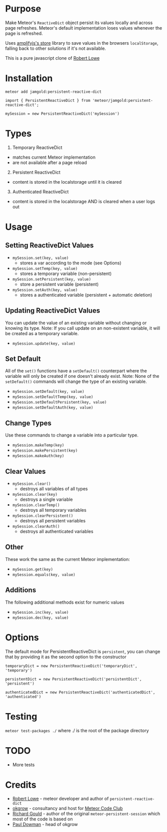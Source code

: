 Purpose
=======
Make Meteor's `ReactiveDict` object persist its values locally and across page
refreshes. Meteor's default implementation loses values whenever the page is
refreshed.

Uses [amplifyjs's store](http://amplifyjs.com/api/store/) library to save
values in the browsers `localStorage`, falling back to other solutions if it's
not available.

This is a pure javascript clone of [Robert Lowe](https://github.com/robertlowe)

Installation
============
```
meteor add jamgold:persistent-reactive-dict
```

```
import { PersistentReactiveDict } from 'meteor/jamgold:persistent-reactive-dict';

mySession = new PersistentReactiveDict('mySession')
```

Types
=====

1. Temporary ReactiveDict
  * matches current Meteor implementation
  * are not available after a  page reload

2. Persistent ReactiveDict
  * content is stored in the localstorage until it is cleared

3. Authenticated ReactiveDict
  * content is stored in the localstorage AND is cleared when a user logs out

Usage
=====

Setting ReactiveDict Values
----------------------

* `mySession.set(key, value)`
  * stores a var according to the mode (see Options)
* `mySession.setTemp(key, value)`
  * stores a temporary variable (non-persistent)
* `mySession.setPersistent(key, value)`
  * store a persistent variable (persistent)
* `mySession.setAuth(key, value)`
  * stores a authenticated variable (persistent + automatic deletion)

Updating ReactiveDict Values
-----------------------

You can update the value of an existing variable without changing or knowing its type.
Note: If you call update on an non-existent variable, it will be created as a temporary variable.

* `mySession.update(key, value)`

Set Default
-----------

All of the `set()` functions have a `setDefault()` counterpart where the variable will only be created if one doesn't already exist.
Note: None of the `setDefault()` commands will change the type of an existing variable.

* `mySession.setDefault(key, value)`
* `mySession.setDefaultTemp(key, value)`
* `mySession.setDefaultPersistent(key, value)`
* `mySession.setDefaultAuth(key, value)`

Change Types
------------

Use these commands to change a variable into a particular type.

* `mySession.makeTemp(key)`
* `mySession.makePersistent(key)`
* `mySession.makeAuth(key)`

Clear Values
------------

* `mySession.clear()`
  * destroys all variables of all types
* `mySession.clear(key)`
  * destroys a single variable
* `mySession.clearTemp()`
  * destroys all temporary variables
* `mySession.clearPersistent()`
  * destroys all persistent variables
* `mySession.clearAuth()`
  * destroys all authenticated variables

Other
-----

These work the same as the current Meteor implementation:

* `mySession.get(key)`
* `mySession.equals(key, value)`

Additions
---------

The following additional methods exist for numeric values

* `mySession.inc(key, value)`
* `mySession.dec(key, value)`


Options
=======

The default mode for PersistentReactiveDict is `persistent`, you can change that by providing it as the second option to the constructor

```
temporaryDict = new PersistentReactiveDict('temporaryDict', 'temporary')

persistentDict = new PersistentReactiveDict('persistentDict', 'persistent')

authenticatedDict = new PersistentReactiveDict('authenticatedDict', 'authenticated')
```



Testing
====

`meteor test-packages ./` where ./ is the root of the package directory

TODO
====

* More tests


Credits
====
- [Robert Lowe](https://github.com/robertlowe) - meteor developer and author of `persistent-reactive-dict`
- [okgrow](https://github.com/okgrow) - consultancy and host for [Meteor Code Club](www.meetup.com/Meteor-Code-Club)
- [Richard Gould](https://github.com/rgould) - author of the original `meteor-persistent-session` which most of the code is based on
- [Paul Dowman](https://github.com/pauldowman) - head of okgrow
